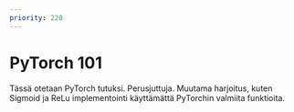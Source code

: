 ```yaml
---
priority: 220
---
```


# PyTorch 101

Tässä otetaan PyTorch tutuksi. Perusjuttuja. Muutama harjoitus, kuten Sigmoid ja ReLu implementointi käyttämättä PyTorchin valmiita funktioita.
